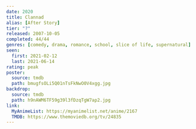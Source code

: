 ```yaml
---
date: 2020
title: Clannad
alias: [After Story]
tier: "?"
released: 2007-10-05
completed: 44/44
genres: [comedy, drama, romance, school, slice of life, supernatural]
seen:
  first: 2021-02-12
  last: 2021-06-14
rating: peak
poster:
  source: tmdb
  path: bmugfsOLi5Q01nTsFkNwO0V4xgg.jpg
backdrop:
  source: tmdb
  path: h9nAWM6TF59g39l3fDzqTgW7ap2.jpg
link:
  MyAnimeList: https://myanimelist.net/anime/2167
  TMDB: https://www.themoviedb.org/tv/24835
---
```

